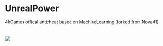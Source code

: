 # UnrealPower
4kGames offical anticheat based on MachineLearning (forked from Nova41)
#
<img src="https://i.imgur.com/rkQpXPI.png">
